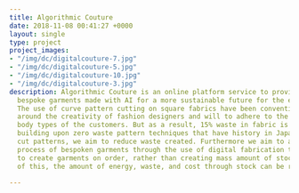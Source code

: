 ```yaml
---
title: Algorithmic Couture
date: 2018-11-08 00:41:27 +0000
layout: single
type: project
project_images:
- "/img/dc/digitalcouture-7.jpg"
- "/img/dc/digitalcouture-5.jpg"
- "/img/dc/digitalcouture-10.jpg"
- "/img/dc/digitalcouture-3.jpg"
description: Algorithmic Couture is an online platform service to provide zero waste
  bespoke garments made with AI for a more sustainable future for the environment.
  The use of curve pattern cutting on square fabrics have been conventionally centered
  around the creativity of fashion designers and will to adhere to the dimensional
  body types of the customers. But as a result, 15% waste in fabric is created. By
  building upon zero waste pattern techniques that have history in Japanese straight
  cut patterns, we aim to reduce waste created. Furthermore we aim to automate the
  process of bespoken garments through the use of digital fabrication technologies
  to create garments on order, rather than creating mass amount of stock. Because
  of this, the amount of energy, waste, and cost through stock can be reduced.

---
```

